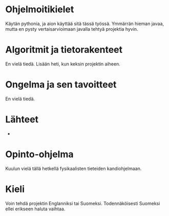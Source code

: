 # Ohjelmoitikielet
Käytän pythonia, ja aion käyttää sitä tässä työssä. Ymmärrän hieman javaa, mutta en pysty vertaisarvioimaan javalla tehtyä projektia hyvin.  
# Algoritmit ja tietorakenteet
En vielä tiedä. Lisään heti, kun keksin projektin aiheen.  
# Ongelma ja sen tavoitteet
En vielä tiedä.  
# Lähteet
-
# Opinto-ohjelma
Kuulun vielä tällä hetkellä fysikaalisten tieteiden kandiohjelmaan.
# Kieli
Voin tehdä projektin Englanniksi tai Suomeksi. Todennäköisesti Suomeksi ellei erikseen haluta vaihtaa.
